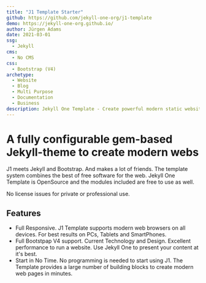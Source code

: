 ```yaml
---
title: "J1 Template Starter"
github: https://github.com/jekyll-one-org/j1-template
demo: https://jekyll-one-org.github.io/
author: Jürgen Adams
date: 2021-03-01
ssg:
  - Jekyll
cms:
  - No CMS
css:
  - Bootstrap (V4)
archetype:
  - Website
  - Blog
  - Multi Purpose
  - Documentation
  - Business
description: Jekyll One Template - Create powerful modern static websites.
---
```


# A fully configurable gem-based Jekyll-theme to create modern webs

J1 meets Jekyll and Bootstrap. And makes a lot of friends. The template
system combines the best of free software for the web. Jekyll One Template
is OpenSource and the modules included are free to use as well.

No license issues for private or professional use.

## Features

* Full Responsive. J1 Template supports modern web browsers on all devices.
  For best results on PCs, Tablets and SmartPhones.
* Full Bootstpap V4 support. Current Technology and Design. Excellent
  performance to run a website. Use Jekyll One to present your
  content at it's best.
* Start in No Time. No programming is needed to start using J1. The Template
  provides a large number of building blocks to create modern web pages in
  minutes.
